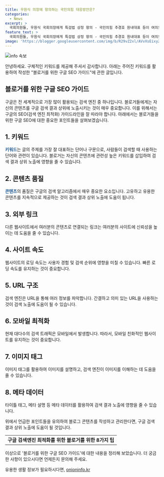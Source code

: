 ```yaml
---
title: 우원식 의장에 항의하는 국민의힘 대응방안은?
categories:
  - News
excerpt: >
  국회의원들, 우원식 국회의장에게 특검법 상정 항의 - 국민의힘 추경호 원내대표 등이 여의도 국회의장실 앞에서 우원식 국회의장을 향해 해병대원과 함께 특검법 상정을 항의하며 시민들의 이목을 끌었습니다.
feature_text: >
  국회의원들, 우원식 국회의장에게 특검법 상정 항의 - 국민의힘 추경호 원내대표 등이 여의도 국회의장실 앞에서 우원식 국회의장을 향해 해병대원과 함께 특검법 상정을 항의하며 시민들의 이목을 끌었습니다.
image: 'https://blogger.googleusercontent.com/img/b/R29vZ2xl/AVvXsEixyZcFfHzMRdzZMjFBmAUKJYCLCGyLL1o632UiGVXcaFdKo_bkvkuCioo0uUKlGfBVcT3P84aROyZIXSBEx3Aw5nCQ3pTgDom1WDC4m8eifvWiAmWEEVb4x6G_l8C0QH225ldMjyaFvpxGEBGNO37VmDTDMHGhJPq73UglMfDca1-0aw/s1600/blogspot.png'
---
```


<p><img src="https://blogger.googleusercontent.com/img/b/R29vZ2xl/AVvXsEixyZcFfHzMRdzZMjFBmAUKJYCLCGyLL1o632UiGVXcaFdKo_bkvkuCioo0uUKlGfBVcT3P84aROyZIXSBEx3Aw5nCQ3pTgDom1WDC4m8eifvWiAmWEEVb4x6G_l8C0QH225ldMjyaFvpxGEBGNO37VmDTDMHGhJPq73UglMfDca1-0aw/s1600/blogspot.png" alt="info 속보" /></p>

<p>안녕하세요. 구체적인 키워드를 제공해 주셔서 감사합니다. 아래는 주어진 키워드를 활용하여 작성한 "블로거를 위한 구글 SEO 가이드"에 관한 글입니다.</p>

<h2 data-ke-size="size26">블로거를 위한 구글 SEO 가이드</h2>

<p>구글은 전 세계적으로 가장 많이 활용되는 검색 엔진 중 하나입니다. 블로거들에게는 자신의 콘텐츠를 구글 검색 결과 상위에 노출시키는 것이 매우 중요합니다. 이를 위해서는 구글의 SEO(검색 엔진 최적화) 가이드라인을 잘 따라야 합니다. 아래에서는 블로거들을 위한 구글 SEO에 대한 중요한 포인트들을 살펴보겠습니다.</p>

<p data-ke-size="size16"></p>

<h2 data-ke-size="size24">1. 키워드</h2>

<p><b><span style="color: #1a5490;">키워드</span></b>는 글의 주제를 가장 잘 대표하는 단어나 구문으로, 사람들이 검색할 때 사용하는 단어와 관련이 있습니다. 블로거는 자신의 콘텐츠에 관련성 높은 키워드를 삽입하여 검색 결과 상위 노출에 영향을 줄 수 있습니다.</p>

<p data-ke-size="size16"></p>

<h2 data-ke-size="size24">2. 콘텐츠 품질</h2>

<p><b><span style="color: #1a5490;">콘텐츠</span></b>의 품질은 구글의 검색 알고리즘에서 매우 중요한 요소입니다. 고유하고 유용한 콘텐츠를 지속적으로 제공하는 것이 검색 결과 상위 노출에 도움이 됩니다.</p>

<p data-ke-size="size16"></p>

<h2 data-ke-size="size24">3. 외부 링크</h2>

<p>다른 웹사이트에서 여러분의 콘텐츠로 연결되는 링크는 여러분의 사이트에 신뢰성을 높이는 데 도움을 줄 수 있습니다.</p>

<p data-ke-size="size16"></p>

<h2 data-ke-size="size24">4. 사이트 속도</h2>

<p>웹사이트의 로딩 속도는 사용자 경험 및 검색 순위에 영향을 미칠 수 있습니다. 빠른 로딩 속도를 유지하는 것이 중요합니다.</p>

<p data-ke-size="size16"></p>

<h2 data-ke-size="size24">5. URL 구조</h2>

<p>검색 엔진은 URL을 통해 여러 정보를 파악합니다. 간결하고 의미 있는 URL을 사용하는 것이 검색 노출에 도움이 될 수 있습니다.</p>

<p data-ke-size="size16"></p>

<h2 data-ke-size="size24">6. 모바일 최적화</h2>

<p>현재 대다수의 검색 트래픽은 모바일에서 발생합니다. 따라서, 모바일 친화적인 웹사이트를 유지하는 것이 중요합니다.</p>

<p data-ke-size="size16"></p>

<h2 data-ke-size="size24">7. 이미지 태그</h2>

<p>이미지 태그를 활용하여 이미지를 설명하고, 검색 엔진이 이미지를 이해하는 데 도움을 줄 수 있습니다.</p>

<p data-ke-size="size16"></p>

<h2 data-ke-size="size24">8. 메타 데이터</h2>

<p>타이틀 태그, 메타 설명 등 메타 데이터를 활용하여 검색 결과 노출에 영향을 줄 수 있습니다.</p>

<p data-ke-size="size16"></p>

<p>위에서 언급한 포인트들을 유의하여 블로그 콘텐츠를 작성하고 관리한다면, 구글 검색 결과 상위 노출에 도움이 될 것입니다.</p>

<p data-ke-size="size16"></p>

<table>
    <tr>
        <td style="text-align: center; height: 17px;"><b>구글 검색엔진 최적화를 위한 블로거를 위한 8가지 팁</b></td>
    </tr>
</table>

<p data-ke-size="size16"></p>

<p>이상으로 '블로거를 위한 구글 SEO 가이드'에 대한 내용을 정리해 보았습니다. 더 궁금한 사항이 있으시다면 언제든지 문의해 주세요.</p>
유용한 생활 정보가 필요하시다면, <a href="https://onioninfo.kr" rel="dofollow">onioninfo.kr</a>


